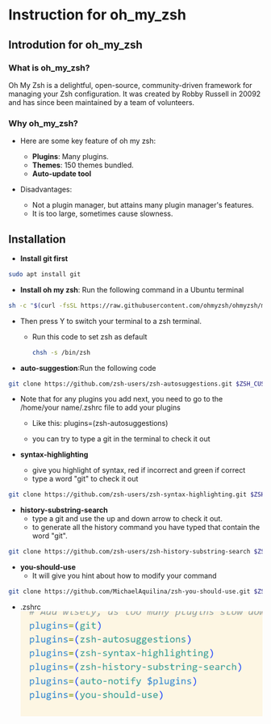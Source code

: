 # Instruction for oh_my_zsh

## Introdution for oh_my_zsh

### What is oh_my_zsh?

Oh My Zsh is a delightful, open-source, community-driven framework for managing your Zsh configuration. It was created by Robby Russell in 20092 and has since been maintained by a team of volunteers.

### Why oh_my_zsh?

- Here are some key feature of oh my zsh:
  - **Plugins**: Many plugins.
  - **Themes**: 150 themes bundled.
  - **Auto-update tool**

- Disadvantages:
  - Not a plugin manager, but attains many plugin manager's features.
  - It is too large, sometimes cause slowness.

## Installation

- **Install git first**

```bash
sudo apt install git
```

- **Install oh my zsh**: Run the following command in a Ubuntu terminal

```bash
sh -c "$(curl -fsSL https://raw.githubusercontent.com/ohmyzsh/ohmyzsh/master/tools/install.sh)"
```

- Then press Y to switch your terminal to a zsh terminal.
  - Run this code to set zsh as default

    ```bash
    chsh -s /bin/zsh
    ```

- **auto-suggestion**:Run the following code

```bash
git clone https://github.com/zsh-users/zsh-autosuggestions.git $ZSH_CUSTOM/plugins/zsh-autosuggestions
```

- Note that for any plugins you add next, you need to go to the /home/your name/.zshrc file to add your plugins
  - Like this: plugins=(zsh-autosuggestions)

  - you can try to type a git in the terminal to check it out

- **syntax-highlighting**
  - give you highlight of syntax, red if incorrect and green if correct
  - type a word "git" to check it out

```bash
git clone https://github.com/zsh-users/zsh-syntax-highlighting.git $ZSH_CUSTOM/plugins/zsh-syntax-highlighting
```

- **history-substring-search**
  - type a git and use the up and down arrow to check it out.
  - to generate all the history command you have typed that contain the word "git".

```bash
git clone https://github.com/zsh-users/zsh-history-substring-search $ZSH_CUSTOM/plugins/zsh-history-substring-search
```

- **you-should-use**
  - It will give you hint about how to modify your command

```bash
git clone https://github.com/MichaelAquilina/zsh-you-should-use.git $ZSH_CUSTOM/plugins/you-should-use
```

- .zshrc
![plugins](../pic/plugins.jpg)
